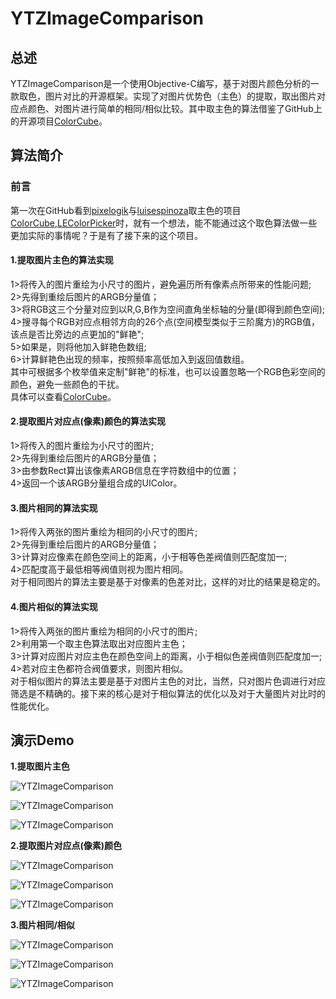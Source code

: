 # YTZImageComparison
##  总述

 YTZImageComparison是一个使用Objective-C编写，基于对图片颜色分析的一款取色，图片对比的开源框架。实现了对图片优势色（主色）的提取，取出图片对应点颜色、对图片进行简单的相同/相似比较。其中取主色的算法借鉴了GitHub上的开源项目[ColorCube](https://github.com/pixelogik/ColorCube)。

##  算法简介

### 前言
  第一次在GitHub看到[pixelogik](https://github.com/pixelogik)与[luisespinoza](https://github.com/luisespinoza)取主色的项目[ColorCube](https://github.com/pixelogik/ColorCube),[LEColorPicker](https://github.com/luisespinoza/LEColorPicker)时，就有一个想法，能不能通过这个取色算法做一些更加实际的事情呢？于是有了接下来的这个项目。


#### 1.提取图片主色的算法实现
  1>将传入的图片重绘为小尺寸的图片，避免遍历所有像素点所带来的性能问题;<br>
  2>先得到重绘后图片的ARGB分量值；<br>
  3>将RGB这三个分量对应到以R,G,B作为空间直角坐标轴的分量(即得到颜色空间);<br>
  4>搜寻每个RGB对应点相邻方向的26个点(空间模型类似于三阶魔方)的RGB值，该点是否比旁边的点更加的"鲜艳";<br>
  5>如果是，则将他加入鲜艳色数组;<br>
  6>计算鲜艳色出现的频率，按照频率高低加入到返回值数组。<br>
  其中可根据多个枚举值来定制"鲜艳"的标准，也可以设置忽略一个RGB色彩空间的颜色，避免一些颜色的干扰。<br>
  具体可以查看[ColorCube](https://github.com/pixelogik/ColorCube)。<br>
 
 
#### 2.提取图片对应点(像素)颜色的算法实现
  1>将传入的图片重绘为小尺寸的图片;<br>
  2>先得到重绘后图片的ARGB分量值；<br>
  3>由参数Rect算出该像素ARGB信息在字符数组中的位置；<br>
  4>返回一个该ARGB分量组合成的UIColor。<br>
 
 
#### 3.图片相同的算法实现
  1>将传入两张的图片重绘为相同的小尺寸的图片;<br>
  2>先得到重绘后图片的ARGB分量值；<br>
  3>计算对应像素在颜色空间上的距离，小于相等色差阀值则匹配度加一;<br>
  4>匹配度高于最低相等阀值则视为图片相同。<br>
  对于相同图片的算法主要是基于对像素的色差对比，这样的对比的结果是稳定的。


#### 4.图片相似的算法实现
  1>将传入两张的图片重绘为相同的小尺寸的图片;<br>
  2>利用第一个取主色算法取出对应图片主色；<br>
  3>计算对应图片对应主色在颜色空间上的距离，小于相似色差阀值则匹配度加一;<br>
  4>若对应主色都符合阀值要求，则图片相似。<br>
  对于相似图片的算法主要是基于对图片主色的对比，当然，只对图片色调进行对应筛选是不精确的。接下来的核心是对于相似算法的优化以及对于大量图片对比时的性能优化。
  
##  演示Demo

**1.提取图片主色**

![YTZImageComparison](https://github.com/Job-Yang/YTZImageComparison/blob/master/ScreenShots/%E5%8F%96%E4%BC%98%E5%8A%BF%E8%89%B21.png)

![YTZImageComparison](https://github.com/Job-Yang/YTZImageComparison/blob/master/ScreenShots/%E5%8F%96%E4%BC%98%E5%8A%BF%E8%89%B22.png)

![YTZImageComparison](https://github.com/Job-Yang/YTZImageComparison/blob/master/ScreenShots/%E5%8F%96%E4%BC%98%E5%8A%BF%E8%89%B23.png)


**2.提取图片对应点(像素)颜色**

![YTZImageComparison](https://github.com/Job-Yang/YTZImageComparison/blob/master/ScreenShots/%E8%8E%B7%E5%8F%96%E5%BD%93%E5%89%8D%E7%82%B9%E9%A2%9C%E8%89%B21.png)

![YTZImageComparison](https://github.com/Job-Yang/YTZImageComparison/blob/master/ScreenShots/%E8%8E%B7%E5%8F%96%E5%BD%93%E5%89%8D%E7%82%B9%E9%A2%9C%E8%89%B22.png)

![YTZImageComparison](https://github.com/Job-Yang/YTZImageComparison/blob/master/ScreenShots/%E8%8E%B7%E5%8F%96%E5%BD%93%E5%89%8D%E7%82%B9%E9%A2%9C%E8%89%B23.png)


**3.图片相同/相似**

![YTZImageComparison](https://github.com/Job-Yang/YTZImageComparison/blob/master/ScreenShots/%E5%9B%BE%E7%89%87%E5%AF%B9%E6%AF%941.png)

![YTZImageComparison](https://github.com/Job-Yang/YTZImageComparison/blob/master/ScreenShots/%E5%9B%BE%E7%89%87%E5%AF%B9%E6%AF%942.png)

![YTZImageComparison](https://github.com/Job-Yang/YTZImageComparison/blob/master/ScreenShots/%E5%9B%BE%E7%89%87%E5%AF%B9%E6%AF%943.png)

  
